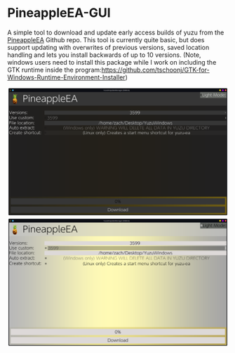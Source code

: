 # PineappleEA-GUI
A simple tool to download and update early access builds of yuzu from the [PineappleEA](https://github.com/pineappleEA/pineapple-src "PineappleEA") Github repo. This tool is currently quite basic, but does support updating with overwrites of previous versions, saved location handling and lets you install backwards of up to 10 versions.
(Note, windows users need to install this package while I work on including the GTK runtime inside the program:https://github.com/tschoonj/GTK-for-Windows-Runtime-Environment-Installer)


![](https://github.com/ZachAR3/PineappleEA-GUI/blob/main/Demo1.png?raw=true)![](https://github.com/ZachAR3/PineappleEA-GUI/blob/main/Demo2.png?raw=true)
